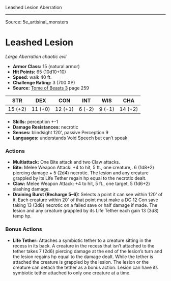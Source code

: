 <MonsterName/>Leashed Lesion</MonsterName>
<CreatureType/>Aberration</CreatureType>



---

Source: 5e_artisinal_monsters

# Leashed Lesion

*Large* *Aberration* *chaotic evil*

- **Armor Class:** 15 (natural armor)
- **Hit Points:** 65 (10d10+10)
- **Speed:** walk 40 ft.
- **Challenge Rating:** 3 (700 XP)
- **Source:** [Tome of Beasts 3](https://koboldpress.com/kpstore/product/tome-of-beasts-3-for-5th-edition/) page 259

| STR | DEX | CON | INT | WIS | CHA |
| --- | --- | --- | --- | --- | --- |
| 15 (+2) | 11 (+0) | 12 (+1) | 6 (-2) | 9 (-1) | 14 (+2) |

- **Skills:** perception +-1
- **Damage Resistances:** necrotic
- **Senses:** blindsight 120', passive Perception 9
- **Languages:** understands Void Speech but can’t speak

### Actions

- **Multiattack:** One Bite attack and two Claw attacks.
- **Bite:** Melee Weapon Attack: +4 to hit, 5 ft., one creature,. 6 (1d8+2) piercing damage + 5 (2d4) necrotic. The lesion and any creature grappled by its Life Tether regain hp equal to the necrotic dealt.
- **Claw:** Melee Weapon Attack: +4 to hit, 5 ft., one target, 5 (1d6+2) slashing damage.
- **Draining Burst (Recharge 5–6):** Selects a point it can see within 120' of it. Each creature within 20' of that point must make a DC 12 Con save taking 13 (3d8) necrotic on a failed save or half damage if made. The lesion and any creature grappled by its Life Tether each gain 13 (3d8) temp hp.

### Bonus Actions

- **Life Tether:** Attaches a symbiotic tether to a creature sitting in the recess in its back. A creature in the recess that isn’t attached to the tether takes 7 (2d6) piercing damage at the end of the lesion’s turn and the lesion regains hp equal to the damage dealt. While the tether is attached the creature is grappled by the lesion. The lesion or the creature can detach the tether as a bonus action. Lesion can have its symbiotic tether attached to only one creature at a time.




